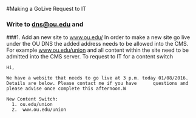 #Making a GoLive Request to IT

### Write to dns@ou.edu and  

###1. Add an new site to www.ou.edu/
  In order to make a new site go live under the OU DNS the added address needs to be allowed into the CMS. 
  For example www.ou.edu/union and all content within the site need to be admitted into the CMS server. 
  To request to IT for a content switch
    
    Hi,

    We have a website that needs to go live at 3 p.m. today 01/08/2016. Details are below. Please contact me if you have      questions and please advise once complete this afternoon.W
    
    New Content Switch:
      1. ou.edu/union
      2.  www.ou.edu/union
